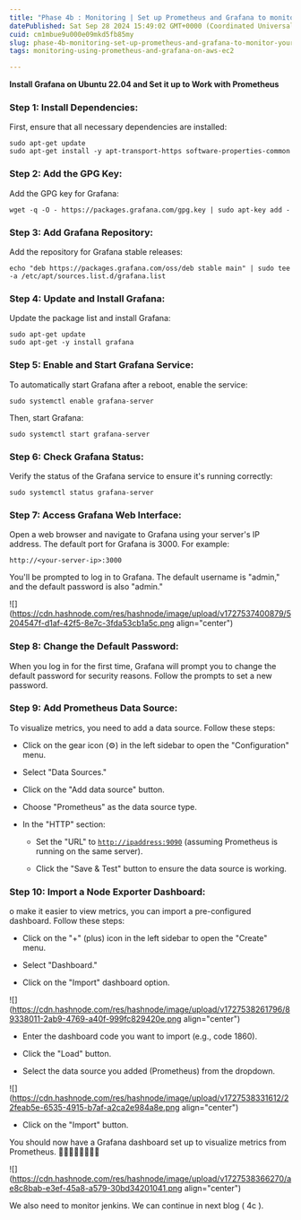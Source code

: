 ```yaml
---
title: "Phase 4b : Monitoring | Set up Prometheus and Grafana to monitor your application | Setup | Setup Grafana | Monitor Node Exporter"
datePublished: Sat Sep 28 2024 15:49:02 GMT+0000 (Coordinated Universal Time)
cuid: cm1mbue9u000e09mkd5fb85my
slug: phase-4b-monitoring-set-up-prometheus-and-grafana-to-monitor-your-application-setup-setup-grafana-monitor-node-exporter
tags: monitoring-using-prometheus-and-grafana-on-aws-ec2

---
```


**Install Grafana on Ubuntu 22.04 and Set it up to Work with Prometheus**

### **Step 1: Install Dependencies:**

First, ensure that all necessary dependencies are installed:

```plaintext
sudo apt-get update
sudo apt-get install -y apt-transport-https software-properties-common
```

### **Step 2: Add the GPG Key:**

Add the GPG key for Grafana:

```plaintext
wget -q -O - https://packages.grafana.com/gpg.key | sudo apt-key add -
```

### **Step 3: Add Grafana Repository:**

Add the repository for Grafana stable releases:

```plaintext
echo "deb https://packages.grafana.com/oss/deb stable main" | sudo tee -a /etc/apt/sources.list.d/grafana.list
```

### **Step 4: Update and Install Grafana:**

Update the package list and install Grafana:

```plaintext
sudo apt-get update
sudo apt-get -y install grafana
```

### **Step 5: Enable and Start Grafana Service:**

To automatically start Grafana after a reboot, enable the service:

```plaintext
sudo systemctl enable grafana-server
```

Then, start Grafana:

```plaintext
sudo systemctl start grafana-server
```

### **Step 6: Check Grafana Status:**

Verify the status of the Grafana service to ensure it's running correctly:

```plaintext
sudo systemctl status grafana-server
```

### **Step 7: Access Grafana Web Interface:**

Open a web browser and navigate to Grafana using your server's IP address. The default port for Grafana is 3000. For example:

`http://<your-server-ip>:3000`

You'll be prompted to log in to Grafana. The default username is "admin," and the default password is also "admin."

![](https://cdn.hashnode.com/res/hashnode/image/upload/v1727537400879/5204547f-d1af-42f5-8e7c-3fda53cb1a5c.png align="center")

### **Step 8: Change the Default Password:**

When you log in for the first time, Grafana will prompt you to change the default password for security reasons. Follow the prompts to set a new password.

### **Step 9: Add Prometheus Data Source:**

To visualize metrics, you need to add a data source. Follow these steps:

* Click on the gear icon (⚙️) in the left sidebar to open the "Configuration" menu.
    
* Select "Data Sources."
    
* Click on the "Add data source" button.
    
* Choose "Prometheus" as the data source type.
    
* In the "HTTP" section:
    
    * Set the "URL" to [`http://ipaddress:9090`](http://localhost:9090) (assuming Prometheus is running on the same server).
        
    * Click the "Save & Test" button to ensure the data source is working.
        

### **Step 10: Import a Node Exporter Dashboard:**

o make it easier to view metrics, you can import a pre-configured dashboard. Follow these steps:

* Click on the "+" (plus) icon in the left sidebar to open the "Create" menu.
    
* Select "Dashboard."
    
* Click on the "Import" dashboard option.
    

![](https://cdn.hashnode.com/res/hashnode/image/upload/v1727538261796/89338011-2ab9-4769-a40f-999fc829420e.png align="center")

* Enter the dashboard code you want to import (e.g., code 1860).
    
* Click the "Load" button.
    
* Select the data source you added (Prometheus) from the dropdown.
    

![](https://cdn.hashnode.com/res/hashnode/image/upload/v1727538331612/22feab5e-6535-4915-b7af-a2ca2e984a8e.png align="center")

* Click on the "Import" button.
    

You should now have a Grafana dashboard set up to visualize metrics from Prometheus. 💁🏻💁🏻💁🏻💁🏻

![](https://cdn.hashnode.com/res/hashnode/image/upload/v1727538366270/ae8c8bab-e3ef-45a8-a579-30bd34201041.png align="center")

We also need to monitor jenkins. We can continue in next blog ( 4c ).